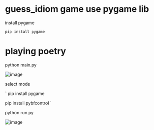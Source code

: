 # guess_idiom game use pygame lib
install pygame

`
pip install pygame
`

# playing poetry

python main.py

![image](https://github.com/zhangenter/guess_idiom/blob/master/cap1.png) 

select mode

`
pip install pygame

pip install pybfcontrol
`

python run.py

![image](https://github.com/zhangenter/guess_idiom/blob/master/cap2.png) 
